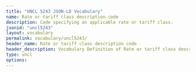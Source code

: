 ```yaml
---
title: "UNCL 5243 JSON-LD Vocabulary"
name: Rate or tariff class description code
description: Code specifying an applicable rate or tariff class.
jsonid: "uncl5243"
layout: vocabulary
permalink: vocabulary/uncl5243/
header_name: Rate or tariff class description code
header_description: Vocabulary Definition of Rate or tariff class description code semantics in HTML format. JSON-LD format is available at [uncl5243.jsonld](https://edi3.org/vocabulary/uncl5243.jsonld)
type: uncl
options:
---
```

